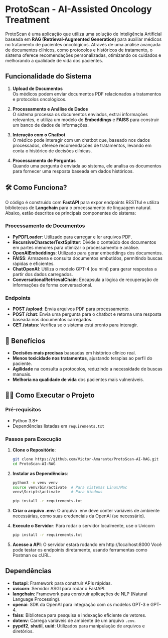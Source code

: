 # ProtoScan - AI-Assisted Oncology Treatment

ProtoScan é uma aplicação que utiliza uma solução de Inteligência Artificial baseada em **RAG (Retrieval-Augmented Generation)** para auxiliar médicos no tratamento de pacientes oncológicos. Através de uma análise avançada de documentos clínicos, como protocolos e históricos de tratamento, o sistema oferece recomendações personalizadas, otimizando os cuidados e melhorando a qualidade de vida dos pacientes.

## Funcionalidade do Sistema

1. **Upload de Documentos**  
   Os médicos podem enviar documentos PDF relacionados a tratamentos e protocolos oncológicos.

2. **Processamento e Análise de Dados**  
   O sistema processa os documentos enviados, extrai informações relevantes, e utiliza um modelo de **Embeddings** e **FAISS** para construir um banco de dados de informações.

3. **Interação com o Chatbot**  
   O médico pode interagir com um chatbot que, baseado nos dados processados, oferece recomendações de tratamentos, levando em conta o histórico de decisões clínicas.

4. **Processamento de Perguntas**  
   Quando uma pergunta é enviada ao sistema, ele analisa os documentos para fornecer uma resposta baseada em dados históricos.

## 🛠 Como Funciona?

O código é construído com **FastAPI** para expor endpoints RESTful e utiliza bibliotecas de **Langchain** para o processamento de linguagem natural. Abaixo, estão descritos os principais componentes do sistema:

### Processamento de Documentos

- **PyPDFLoader**: Utilizado para carregar e ler arquivos PDF.
- **RecursiveCharacterTextSplitter**: Divide o conteúdo dos documentos em partes menores para otimizar o processamento e análise.
- **OpenAIEmbeddings**: Utilizado para gerar embeddings dos documentos.
- **FAISS**: Armazena e consulta documentos embutidos, permitindo buscas rápidas e eficientes.
- **ChatOpenAI**: Utiliza o modelo GPT-4 (ou mini) para gerar respostas a partir dos dados carregados.
- **ConversationalRetrievalChain**: Encapsula a lógica de recuperação de informações de forma conversacional.

### Endpoints

- **POST /upload**: Envia arquivos PDF para processamento.
- **POST /chat**: Envia uma pergunta para o chatbot e retorna uma resposta baseada nos documentos carregados.
- **GET /status**: Verifica se o sistema está pronto para interagir.

## 🌟 Benefícios

- **Decisões mais precisas** baseadas em histórico clínico real.
- **Menos toxicidade nos tratamentos**, ajustando terapias ao perfil do paciente.
- **Agilidade** na consulta a protocolos, reduzindo a necessidade de buscas manuais.
- **Melhoria na qualidade de vida** dos pacientes mais vulneráveis.

## 🏃‍♂️ Como Executar o Projeto

### Pré-requisitos

- Python 3.8+
- Dependências listadas em `requirements.txt`

### Passos para Execução

1. **Clone o Repositório**:
   ```bash
   git clone https://github.com/Victor-Amarante/ProtoScan-AI-RAG.git
   cd ProtoScan-AI-RAG
   ```

2. **Instalar as Dependências**:
    ```bash
    python3 -m venv venv
    source venv/bin/activate  # Para sistemas Linux/Mac
    venv\Scripts\activate     # Para Windows
    ```
    ```bash
    pip install -r requirements.txt
    ```

3. **Criar o arquivo .env**: O arquivo .env deve conter variáveis de ambiente necessárias, como suas credenciais da OpenAI (se necessário).

4. **Execute o Servidor**: Para rodar o servidor localmente, use o Uvicorn
    ```bash
    pip install -r requirements.txt
    ```

5. **Acesse a API**: O servidor estará rodando em http://localhost:8000
Você pode testar os endpoints diretamente, usando ferramentas como Postman ou cURL.


## Dependências

- **fastapi**: Framework para construir APIs rápidas.
- **uvicorn**: Servidor ASGI para rodar o FastAPI.
- **langchain**: Framework para construir aplicações de NLP (Natural Language Processing).
- **openai**: SDK da OpenAI para integração com os modelos GPT-3 e GPT-4.
- **faiss**: Biblioteca para pesquisa e indexação eficiente de vetores.
- **dotenv**: Carrega variáveis de ambiente de um arquivo `.env`.
- **pypdf2**, **shutil**, **uuid**: Utilizados para manipulação de arquivos e diretórios.

